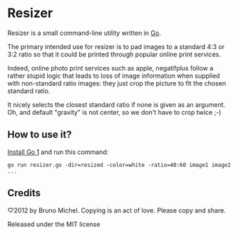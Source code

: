 Resizer
=======

Resizer is a small command-line utility written in [Go](http://golang.org/).

The primary intended use for resizer is to pad images to a standard 4:3 or 3:2
ratio so that it could be printed through popular online print services.

Indeed, online photo print services such as apple, negatifplus follow a rather
stupid logic that leads to loss of image information when supplied with
non-standard ratio images: they just crop the picture to fit the chosen
standard ratio.

It nicely selects the closest standard ratio if none is given as an argument.
Oh, and default "gravity" is not center, so we don't have to crop twice ;-)


How to use it?
--------------

[Install Go 1](http://golang.org/doc/install) and run this command:

    go run resizer.go -dir=resized -color=white -ratio=40:60 image1 image2 ...


Credits
-------

♡2012 by Bruno Michel. Copying is an act of love. Please copy and share.

Released under the MIT license
